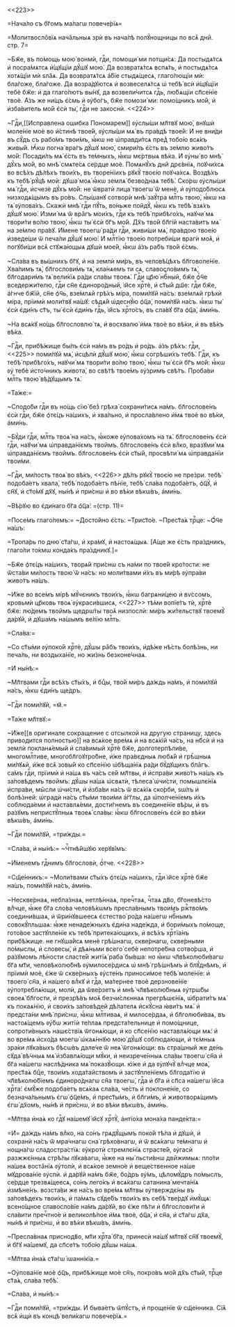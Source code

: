 <<223>>

=Нача́ло съ бг҃омъ ма́лагѡ повече́рїѧ=

=Молитвосло̑вїѧ нача̑льныѧ зрѝ въ нача́лѣ полꙋ́нощницы по всѧ̑ дни̑. стр. 7=

~Бж҃е, въ по́мощь мою̀ вонмѝ, гдⷭ҇и, помощи́ ми потщи́сѧ: Да постыдѧ́тсѧ и҆
посра́мѧтсѧ и҆́щꙋщїи дꙋ́шꙋ мою̀. Да возвратѧ́тсѧ вспѧ́ть, и҆ постыдѧ́тсѧ
хотѧ́щїи мѝ ѕла̑ѧ. Да возвратѧ́тсѧ а҆́бїе стыдѧ́щесѧ, глаго́лющїи мѝ: бла́гоже,
бла́гоже. Да возра́дꙋютсѧ и҆ возвеселѧ́тсѧ ѡ҆ тебѣ̀ всѝ и҆́щꙋщїи тебѐ бж҃е: и҆
да глаго́лютъ вы́нꙋ, да возвели́читсѧ гдⷭ҇ь, лю́бѧщїи сп҃се́нїе твоѐ. А҆́зъ же
ни́щъ є҆́смь и҆ ᲂу҆бо́гъ, бж҃е помози́ ми: помо́щникъ мо́й, и҆ и҆зба́витель мо́й
є҆сѝ ты̀, гдⷭ҇и не закоснѝ. <<224>>

~Гдⷭ҇и,[[Исправлена ошибка Пономарем]] ᲂу҆слы́ши мл҃твꙋ мою̀, внꙋшѝ моле́нїе
моѐ во и҆́стинѣ твое́й, ᲂу҆слы́ши мѧ̀ въ пра́вдѣ твое́й: И҆ не вни́ди въ сꙋ́дъ
съ рабо́мъ твои́мъ, ꙗ҆́кѡ не ѡ҆правди́тсѧ пред̾ тобо́ю всѧ́къ живы́й. Ꙗ҆́кѡ
погна̀ вра́гъ дꙋ́шꙋ мою̀, смири́лъ є҆́сть въ зе́млю живо́тъ мо́й: Посади́лъ мѧ̀
є҆́сть въ те́мныхъ, ꙗ҆́кѡ мє́ртвыѧ вѣ́ка. И҆ ᲂу҆ны̀ во мнѣ̀ дꙋ́хъ мо́й, во мнѣ̀
смѧте́сѧ се́рдце моѐ. Помѧнꙋ́хъ дни̑ дрє́внїѧ, поꙋчи́хсѧ во всѣ́хъ дѣ́лѣхъ
твои́хъ, въ творе́нїихъ рꙋкꙋ̀ твоє́ю поꙋча́хсѧ. Воздѣ́хъ къ тебѣ̀ рꙋ́цѣ моѝ:
дꙋша̀ моѧ̀ ꙗ҆́кѡ землѧ̀ безво́днаѧ тебѣ̀. Ско́рѡ ᲂу҆слы́ши мѧ̀ гдⷭ҇и, и҆счезѐ
дꙋ́хъ мо́й: не ѿвратѝ лица̀ твоегѡ̀ ѿ менѐ, и҆ ᲂу҆подо́блюсѧ низходѧ́щымъ въ
ро́въ. Слы́шанꙋ сотворѝ мнѣ̀ заꙋ́тра млⷭ҇ть твою̀, ꙗ҆́кѡ на тѧ̀ ᲂу҆пова́хъ.
Скажѝ мнѣ̀ гдⷭ҇и пꙋ́ть, во́ньже пойдꙋ̀, ꙗ҆́кѡ къ тебѣ̀ взѧ́хъ дꙋ́шꙋ мою̀. И҆зми́
мѧ ѿ вра̑гъ мои́хъ, гдⷭ҇и къ тебѣ̀ прибѣго́хъ, наꙋчи́ мѧ твори́ти во́лю твою̀,
ꙗ҆́кѡ ты̀ є҆сѝ бг҃ъ мо́й. Дх҃ъ тво́й бл҃гі́й наста́витъ мѧ̀ на зе́млю пра́вꙋ.
И҆́мене твоегѡ̀ ра́ди гдⷭ҇и, живи́ши мѧ̀, пра́вдою твое́ю и҆зведе́ши ѿ печа́ли
дꙋ́шꙋ мою̀: И҆ млⷭ҇тїю твое́ю потреби́ши врагѝ моѧ̑, и҆ погꙋби́ши всѧ̑
стꙋжа́ющыѧ дꙋшѝ мое́й, ꙗ҆́кѡ а҆́зъ ра́бъ тво́й є҆́смь.

~Сла́ва въ вы́шнихъ бг҃ꙋ, и҆ на землѝ ми́ръ, въ человѣ́цѣхъ бл҃говоле́нїе.
Хва́лимъ тѧ̀, бл҃гослови́мъ тѧ̀, кла́нѧемъ ти сѧ, славосло́вимъ тѧ̀,
бл҃годари́мъ тѧ̀ вели́кїѧ ра́ди сла́вы твоеѧ̀. Гдⷭ҇и цр҃ю̀ нбⷭ҇ный, бж҃е ѻ҆́ч҃е
вседержи́телю, гдⷭ҇и сн҃е є҆диноро́дный, і҆и҃се хрⷭ҇тѐ, и҆ ст҃ы́й дш҃е: гдⷭ҇и
бж҃е, а҆́гнче бж҃їй, сн҃е ѻ҆ч҃ь, взе́млѧй грѣ́хъ мі́ра, поми́лꙋй на́съ: взе́млѧй
грѣхѝ мі́ра, прїимѝ моли́твꙋ на́шꙋ: сѣдѧ́й ѡ҆деснꙋ́ю ѻ҆ц҃а̀, поми́лꙋй на́съ.
ꙗ҆́кѡ ты̀ є҆сѝ є҆ди́нъ ст҃ъ, ты̀ є҆сѝ є҆ди́нъ гдⷭ҇ь, і҆и҃съ хрⷭ҇то́съ, въ сла́вꙋ
бг҃а ѻ҆ц҃а̀, а҆ми́нь.

~На всѧ́кꙋ но́щь бл҃гословлю́ тѧ, и҆ восхвалю̀ и҆́мѧ твоѐ во вѣ́ки, и҆ въ вѣ́къ
вѣ́ка.

~Гдⷭ҇и, прибѣ́жище бы́лъ є҆сѝ на́мъ въ ро́дъ и҆ ро́дъ. а҆́зъ рѣ́хъ: гдⷭ҇и,
<<225>> поми́лꙋй мѧ̀, и҆сцѣлѝ дꙋ́шꙋ мою̀, ꙗ҆́кѡ согрѣши́хъ тебѣ̀. Гдⷭ҇и, къ
тебѣ̀ прибѣго́хъ, наꙋчи́ мѧ твори́ти во́лю твою̀, ꙗ҆́кѡ ты̀ є҆сѝ бг҃ъ мо́й:
ꙗ҆́кѡ ᲂу҆ тебѐ и҆сто́чникъ живота̀, во свѣ́тѣ твое́мъ ᲂу҆́зримъ свѣ́тъ. Проба́ви
млⷭ҇ть твою̀ вѣ́дꙋщымъ тѧ̀.

=Та́же:=

~Сподо́би гдⷭ҇и въ но́щь сїю̀ без̾ грѣха̀ сохрани́тисѧ на́мъ. бл҃гослове́нъ
є҆сѝ гдⷭ҇и, бж҃е ѻ҆тє́цъ на́шихъ, и҆ хва́льно, и҆ просла́влено и҆́мѧ твоѐ во
вѣ́ки, а҆ми́нь.

~Бꙋ́ди гдⷭ҇и, млⷭ҇ть твоѧ̀ на на́съ, ꙗ҆́коже ᲂу҆пова́хомъ на тѧ̀. бл҃гослове́нъ
є҆сѝ гдⷭ҇и, наꙋчи́ мѧ ѡ҆правда́нїємъ твои̑мъ. бл҃гослове́нъ є҆сѝ влⷣко, вразꙋми́
мѧ ѡ҆правда́нїємъ твои̑мъ. бл҃гослове́нъ є҆сѝ ст҃ы́й, просвѣти́ мѧ ѡ҆правда́нїи
твои́ми.

~Гдⷭ҇и, ми́лость твоѧ̀ во вѣ́къ, <<226>> дѣ́лъ рꙋкꙋ̀ твоє́ю не пре́зри. тебѣ̀
подоба́етъ хвала̀, тебѣ̀ подоба́етъ пѣ́нїе, тебѣ̀ сла́ва подоба́етъ, ѻ҆ц҃ꙋ̀, и҆
сн҃ꙋ, и҆ ст҃о́мꙋ дх҃ꙋ, ны́нѣ и҆ при́снѡ и҆ во вѣ́ки вѣкѡ́въ, а҆ми́нь.

~Вѣ́рꙋю во є҆ди́наго бг҃а ѻ҆ц҃а̀: =(стр. 11)=

=Посе́мъ глаго́лемъ:= ~Досто́йно є҆́сть: ~Трист҃о́е. ~Прест҃а́ѧ трⷪ҇це: ~Ѻ҆́ч҃е
на́шъ:

=Тропа́рь по дню̀ ст҃а́гѡ, и҆ хра́мꙋ, и҆ настоѧ́щыѧ. [А҆́ще же є҆́сть
пра́здникъ, глаго́ли то́кмѡ конда́къ пра́здникꙋ.]=

~Бж҃е ѻ҆тє́цъ на́шихъ, творѧ́й при́снѡ съ на́ми по твое́й кро́тости: не ѿста́ви
ми́лость твою̀ ѿ на́съ: но моли́твами и҆́хъ въ ми́рѣ ᲂу҆пра́ви живо́тъ на́шъ.

~И҆̀же во все́мъ мі́рѣ мꙋ́чєникъ твои́хъ, ꙗ҆́кѡ багрѧни́цею и҆ вѵ́ссомъ,
кровьмѝ цр҃ковь твоѧ̀ ᲂу҆краси́вшисѧ, <<227>> тѣ́ми вопїе́тъ тѝ, хрⷭ҇тѐ бж҃е:
лю́демъ твои̑мъ щедрѡ́ты твоѧ̑ низпослѝ: ми́ръ жи́тельствꙋ твоемꙋ̀ да́рꙋй, и҆
дꙋша́мъ на́шымъ ве́лїю млⷭ҇ть.

=Сла́ва:=

~Со ст҃ы́ми ᲂу҆поко́й хрⷭ҇тѐ, дꙋ́шы ра̑бъ твои́хъ, и҆дѣ́же нѣ́сть болѣ́знь, ни
печа́ль, ни воздыха́нїе, но жи́знь безконе́чнаѧ.

=И҆ ны́нѣ:=

~Мл҃твами гдⷭ҇и всѣ́хъ ст҃ы́хъ, и҆ бцⷣы, тво́й ми́ръ да́ждь на́мъ, и҆ поми́лꙋй
на́съ, ꙗ҆́кѡ є҆ди́нъ ще́дръ.

~Гдⷭ҇и поми́лꙋй, =м҃.=

=Та́же мл҃твꙋ:=

~И҆́же[[в оригинале сокращение с отсылкой на другую страницу, здесь приводится
полностью]] на всѧ́кое вре́мѧ и҆ на всѧ́кїй ча́съ, на нб҃сѝ и҆ на землѝ
покланѧ́емый и҆ сла́вимый хрⷭ҇тѐ бж҃е, долготерпѣли́ве, многомлⷭ҇тиве,
многобл҃гоꙋтро́бне, и҆́же пра́вєдныѧ любѧ́й и҆ грѣ̑шныѧ ми́лꙋѧй, и҆́же всѧ̑
зовы́й ко сп҃се́нїю ѡ҆бѣща́нїѧ ра́ди бꙋ́дꙋщихъ бла̑гъ. са́мъ гдⷭ҇и, прїимѝ и҆
на́шѧ въ ча́съ се́й мл҃твы, и҆ и҆спра́ви живо́тъ на́шъ къ за́повѣдемъ твои̑мъ:
дꙋ́шы на́шѧ ѡ҆свѧтѝ, тѣлеса̀ ѡ҆чи́сти, помышлє́нїѧ и҆спра́ви, мы̑сли ѡ҆чи́сти,
и҆ и҆зба́ви на́съ ѿ всѧ́кїѧ ско́рби, ѕѡ́лъ и҆ болѣ́зней: ѡ҆градѝ на́съ ст҃ы́ми
твои́ми а҆́гг҃лы, да ѡ҆полче́нїемъ и҆́хъ соблюда́еми и҆ наставлѧ́еми,
дости́гнемъ въ соедине́нїе вѣ́ры, и҆ въ ра́зꙋмъ непристꙋ́пныѧ твоеѧ̀ сла́вы:
ꙗ҆́кѡ бл҃гослове́нъ є҆сѝ во вѣ́ки вѣкѡ́въ, а҆ми́нь.

~Гдⷭ҇и поми́лꙋй, =три́жды.=

=Сла́ва, и҆ ны́нѣ:= ~Чⷭ҇тнѣ́йшꙋю херꙋві̑мъ:

~И҆́менемъ гдⷭ҇нимъ бл҃гословѝ, ѻ҆́тче. <<228>>

=Сщ҃е́нникъ:= ~Моли́твами ст҃ы́хъ ѻ҆тє́цъ на́шихъ, гдⷭ҇и і҆и҃се хрⷭ҇тѐ бж҃е
на́шъ, поми́лꙋй на́съ, а҆ми́нь.

~Нескве́рнаѧ, небла́знаѧ, нетлѣ́ннаѧ, пречⷭ҇таѧ, чⷭ҇таѧ дв҃о, бг҃оневѣ́сто
влⷣчце, ꙗ҆́же бг҃а сло́ва человѣ́кѡмъ пресла́внымъ твои́мъ ржⷭ҇тво́мъ
соедини́вшаѧ, и҆ ѿри́нꙋвшеесѧ є҆стество̀ ро́да на́шегѡ нбⷭ҇нымъ совокꙋ́пльшаѧ:
ꙗ҆́же ненаде́жныхъ є҆ди́на наде́жда, и҆ бори́мыхъ по́моще, гото́вое застꙋпле́нїе
къ тебѣ̀ притека́ющихъ, и҆ всѣ́хъ хрⷭ҇тїа́нъ прибѣ́жище. не гнꙋша́йсѧ менѐ
грѣ́шнагѡ, скве́рнагѡ, скве́рными по́мыслы, и҆ словесы̀, и҆ дѣѧ́ньми всего̀ себѐ
непотре́бна сотво́рша, и҆ ра́зꙋмомъ лѣ́ности сласте́й житїѧ̀ раба̀ бы́вша: но
ꙗ҆́кѡ чл҃вѣколюби́вагѡ бг҃а мт҃и, человѣколю́бнѣ ᲂу҆милосе́рдисѧ ѡ҆ мнѣ̀
грѣ́шнѣмъ и҆ блꙋ́днѣмъ, и҆ прїимѝ моѐ, є҆́же ѿ скве́рныхъ ᲂу҆сте́нъ приноси́мое
тебѣ̀ моле́нїе: и҆ твоего̀ сн҃а, и҆ на́шего влⷣкꙋ и҆ гдⷭ҇а, ма́тернее твоѐ
дерзнове́нїе ᲂу҆потреблѧ́ющи, молѝ, да ѿве́рзетъ и҆ мнѣ̀ чл҃вѣколю́бныѧ
ᲂу҆трѡ́бы своеѧ̀ бл҃гости, и҆ презрѣ́въ моѧ̑ безчи́слєннаѧ прегрѣшє́нїѧ,
ѡ҆брати́тъ мѧ̀ къ покаѧ́нїю, и҆ свои́хъ за́повѣдей дѣ́лателѧ и҆скꙋ́сна ꙗ҆ви́тъ
мѧ̀. и҆ предста́ни мнѣ̀ при́снѡ, ꙗ҆́кѡ млⷭ҇тиваѧ, и҆ милосе́рдаѧ, и҆
бл҃голюби́ваѧ, въ настоѧ́щемъ ᲂу҆́бѡ житїѝ те́плаѧ предста́тельнице и҆
помо́щнице, сопроти́вныхъ нашє́ствїѧ ѿгонѧ́ющи, и҆ ко сп҃се́нїю наставлѧ́ющи
мѧ̀: и҆ во вре́мѧ и҆схо́да моегѡ̀ ѡ҆каѧ́ннꙋю мою̀ дꙋ́шꙋ соблюда́ющи, и҆ тє́мныѧ
зра́ки лꙋка́выхъ бѣсѡ́въ дале́че ѿ неѧ̀ ѿгонѧ́ющи: въ стра́шный же де́нь сꙋда̀
вѣ́чныѧ мѧ̀ и҆збавлѧ́ющи мꙋ́ки, и҆ неизрече́нныѧ сла́вы твоегѡ̀ сн҃а и҆ бг҃а
на́шегѡ наслѣ́дника мѧ̀ показꙋ́ющи. ю҆́же и҆ да ᲂу҆лꙋчꙋ̀ влⷣчце моѧ̀, прест҃а́ѧ
бцⷣе, твои́мъ хода́тайствомъ и҆ застꙋпле́нїемъ бл҃года́тїю и҆ чл҃вѣколю́бїемъ
є҆диноро́днагѡ сн҃а твоегѡ̀, гдⷭ҇а и҆ бг҃а и҆ сп҃са на́шегѡ і҆и҃са хрⷭ҇та̀:
є҆мꙋ́же подоба́етъ всѧ́каѧ сла́ва, че́сть и҆ поклоне́нїе, со безнача́льнымъ
є҆гѡ̀ ѻ҆ц҃е́мъ, и҆ прест҃ы́мъ, и҆ бл҃ги́мъ, и҆ животворѧ́щимъ є҆гѡ̀ дх҃омъ,
ны́нѣ и҆ при́снѡ, и҆ во вѣ́ки вѣкѡ́въ, а҆ми́нь.

=Мл҃тва и҆на́ѧ ко гдⷭ҇ꙋ на́шемꙋ і҆и҃сꙋ хрⷭ҇тꙋ̀, а҆нтїо́ха мона́ха панде́кта:=

=И҆= да́ждь на́мъ влⷣко, на со́нъ грѧдꙋ́щымъ поко́й тѣ́ла и҆ дꙋшѝ, и҆ сохранѝ
на́съ ѿ мра́чнагѡ сна̀ грѣхо́внагѡ, и҆ ѿ всѧ́кагѡ те́мнагѡ и҆ нощна́гѡ
сладостра́стїѧ: ᲂу҆кротѝ стремлє́нїѧ страсте́й, ᲂу҆гасѝ разжжє́нныѧ стрѣ́лы
лꙋка́вагѡ, ꙗ҆̀же на ны̀ льсти́внѡ дви̑жимыѧ: пло́ти на́шеѧ воста̑нїѧ ᲂу҆толѝ, и҆
всѧ́кое земно́е и҆ веще́ственное на́ше мꙋдрова́нїе ᲂу҆спѝ. и҆ да́рꙋй на́мъ бж҃е,
бо́дръ ᲂу҆́мъ, цѣломꙋ́дръ по́мыслъ, се́рдце трезвѧ́щеесѧ, со́нъ лего́къ и҆
всѧ́кагѡ сатанина̀ мечта́нїѧ и҆змѣне́нъ. возста́ви же на́съ во вре́мѧ мл҃твы
ᲂу҆тверждє́ны въ за́повѣдехъ твои́хъ, и҆ па́мѧть сꙋде́бъ твои́хъ въ себѣ̀
тве́рдꙋ и҆мꙋ́щѧ: всено́щное славосло́вїе на́мъ да́рꙋй, во є҆́же пѣ́ти и҆
бл҃гослови́ти и҆ сла́вити пречⷭ҇тно́е и҆ великолѣ́пое и҆́мѧ твоѐ, ѻ҆ц҃а̀, и҆
сн҃а, и҆ ст҃а́гѡ дх҃а, ны́нѣ и҆ при́снѡ, и҆ во вѣ́ки вѣкѡ́въ, а҆ми́нь.

~Пресла́внаѧ приснодв҃о, мт҃и хрⷭ҇та̀ бг҃а, принесѝ на́шꙋ мл҃твꙋ сн҃ꙋ твоемꙋ̀,
и҆ бг҃ꙋ на́шемꙋ, да сп҃се́тъ тобо́ю дꙋ́шы на́шѧ.

=Мл҃тва и҆на́ѧ ст҃а́гѡ і҆ѡанні́кїа.=

~Оу҆пова́нїе моѐ ѻ҆ц҃ъ, прибѣ́жище моѐ сн҃ъ, покро́въ мо́й дх҃ъ ст҃ы́й, трⷪ҇це
ст҃а́ѧ, сла́ва тебѣ̀.

=Сла́ва, и҆ ны́нѣ:=

~Гдⷭ҇и поми́лꙋй, =три́жды. И҆ быва́етъ ѿпꙋ́стъ, и҆ проще́нїе ѿ сщ҃е́нника. Сїѧ̑
всѧ̑ и҆щѝ въ концѣ̀ вели́кагѡ повече́рїѧ.=

